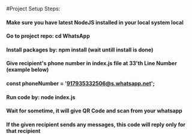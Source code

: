 

#Project Setup Steps:


#### Make sure you have latest NodeJS installed in your local system local
#### Go to project repo: cd WhatsApp
#### Install packages by: npm install (wait untill install is done)

#### Give recipient's phone number in index.js file at 33'th Line Number (example below)
#### const phoneNumber = '917935332506@s.whatsapp.net';

#### Run code by: node index.js
#### Wait for sometime, it will give QR Code and scan from your whatsapp

#### If the given recipient sends any messages, this code will reply only for that recipient